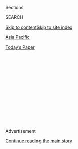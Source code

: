 <div id="app">

<div>

<div>

<div>

<div class="NYTAppHideMasthead css-1q2w90k e1suatyy0">

<div class="section css-ui9rw0 e1suatyy2">

<div class="css-eph4ug er09x8g0">

<div class="css-6n7j50">

</div>

<span class="css-1dv1kvn">Sections</span>

<div class="css-10488qs">

<span class="css-1dv1kvn">SEARCH</span>

</div>

[Skip to content](#site-content)[Skip to site index](#site-index)

</div>

<div id="masthead-section-label" class="css-1wr3we4 eaxe0e00">

[Asia
Pacific](https://www.nytimes.com/section/world/asia)

</div>

<div class="css-10698na e1huz5gh0">

</div>

</div>

<div id="masthead-bar-one" class="section hasLinks css-15hmgas e1csuq9d3">

<div class="css-uqyvli e1csuq9d0">

</div>

<div class="css-1uqjmks e1csuq9d1">

</div>

<div class="css-9e9ivx">

[](https://myaccount.nytimes.com/auth/login?response_type=cookie&client_id=vi)

</div>

<div class="css-1bvtpon e1csuq9d2">

[Today’s
Paper](https://www.nytimes.com/section/todayspaper)

</div>

</div>

</div>

</div>

<div data-aria-hidden="false">

<div id="site-content" data-role="main">

<div>

<div class="css-1aor85t" style="opacity:0.000000001;z-index:-1;visibility:hidden">

<div class="css-1hqnpie">

<div class="css-epjblv">

<span class="css-17xtcya">[Asia
Pacific](/section/world/asia)</span><span class="css-x15j1o">|</span><span class="css-fwqvlz">Jim
Mattis, in South Korea, Tries to Reassure an
Ally</span>

</div>

<div class="css-k008qs">

<div class="css-1iwv8en">

<span class="css-18z7m18"></span>

<div>

</div>

</div>

<span class="css-1n6z4y">https://nyti.ms/2jY3i5u</span>

<div class="css-1705lsu">

<div class="css-4xjgmj">

<div class="css-4skfbu" data-role="toolbar" data-aria-label="Social Media Share buttons, Save button, and Comments Panel with current comment count" data-testid="share-tools">

  - 
  - 
  - 
  - 
    
    <div class="css-6n7j50">
    
    </div>

  - 

</div>

</div>

</div>

</div>

</div>

</div>

<div class="css-13pd83m">

</div>

<div id="top-wrapper" class="css-1sy8kpn">

<div id="top-slug" class="css-l9onyx">

Advertisement

</div>

[Continue reading the main
story](#after-top)

<div class="ad top-wrapper" style="text-align:center;height:100%;display:block;min-height:250px">

<div id="top" class="place-ad" data-position="top" data-size-key="top">

</div>

</div>

<div id="after-top">

</div>

</div>

<div id="sponsor-wrapper" class="css-1hyfx7x">

<div id="sponsor-slug" class="css-19vbshk">

Supported by

</div>

[Continue reading the main
story](#after-sponsor)

<div id="sponsor" class="ad sponsor-wrapper" style="text-align:center;height:100%;display:block">

</div>

<div id="after-sponsor">

</div>

</div>

<div class="css-1vkm6nb ehdk2mb0">

# Jim Mattis, in South Korea, Tries to Reassure an Ally

</div>

![<span class="css-16f3y1r e13ogyst0">Defense Secretary Jim Mattis
arrived in South Korea on Thursday to reinforce the relationship between
the two countries. It was Mr. Mattis’s first official trip abroad and
was seen as a reflection of the new administration’s commitment to
dealing with North Korea’s nuclear
threat.</span><span class="css-cch8ym"><span class="css-1dv1kvn">Credit</span><span class="css-cnj6d5 e1z0qqy90" itemprop="copyrightHolder"><span class="css-1ly73wi e1tej78p0">Credit...</span><span>Reuters</span></span></span>](https://static01.nyt.com/images/2017/02/03/world/03military-web1/03military-web1-videoSixteenByNineJumbo1600.jpg)

<div class="css-xt80pu e12qa4dv0">

<div class="css-18e8msd">

<div class="css-vp77d3 epjyd6m0">

<div class="css-1baulvz">

By [<span class="css-1baulvz" itemprop="name">Michael R.
Gordon</span>](http://www.nytimes.com/by/michael-r-gordon) and
[<span class="css-1baulvz last-byline" itemprop="name">Choe
Sang-Hun</span>](http://www.nytimes.com/by/choe-sang-hun)

</div>

</div>

  - Feb. 2,
    2017

  - 
    
    <div class="css-4xjgmj">
    
    <div class="css-d8bdto" data-role="toolbar" data-aria-label="Social Media Share buttons, Save button, and Comments Panel with current comment count" data-testid="share-tools">
    
      - 
      - 
      - 
      - 
        
        <div class="css-6n7j50">
        
        </div>
    
      - 
    
    </div>
    
    </div>

</div>

</div>

<div class="section meteredContent css-1r7ky0e" name="articleBody" itemprop="articleBody">

<div class="css-1fanzo5 StoryBodyCompanionColumn">

<div class="css-53u6y8">

SEOUL, South Korea — On his first mission to reassure an important
American ally, Defense Secretary Jim Mattis met on Thursday with top
South Korean officials, who agreed to push ahead with the deployment of
a new missile defense system.

“Thaad is for defense of our allies’ people, of our troops who are
committed to their defense,” Mr. Mattis told reporters, using the
acronym for [Terminal High-Altitude Area
Defense](https://www.mda.mil/system/thaad.html), the American
antimissile system. It is meant to intercept North Korea’s medium-range
missiles.

“Were it not for the provocative behavior of North Korea, we would have
no need for Thaad out here,” Mr. Mattis added. “There is no other nation
that needs to be concerned about Thaad.”

South Korea was a logical first stop for Mr. Mattis, who will also visit
Japan on the trip. Tensions have risen in the region after Kim Jong-un,
the North Korean leader, proclaimed during his New Year’s Day address
that his military [was preparing to
conduct](https://www.nytimes.com/2017/01/01/world/asia/north-korea-intercontinental-ballistic-missile-test-kim-jong-un.html)
its first test launch of an intercontinental ballistic missile.

</div>

</div>

<div class="css-1fanzo5 StoryBodyCompanionColumn">

<div class="css-53u6y8">

Asian nations have also been concerned about the conflicting signals
from President Trump about the United States’ posture in the region. The
most recent one was a contentious phone call between Mr. Trump and the
Australian prime minister, which was disclosed just as Mr. Mattis began
his Asia trip.

Mr. Trump mused during his election campaign that the United States
could save money if nations like South Korea and Japan [developed their
own nuclear
weapons](http://cnnpressroom.blogs.cnn.com/2016/03/29/full-rush-transcript-donald-trump-cnn-milwaukee-republican-presidential-town-hall/)
— comments that ran counter to decades of American nonproliferation
policy.

Mr. Trump [said on
Twitter](https://twitter.com/realDonaldTrump/status/816057920223846400)
last month that North Korea would be prevented from developing the
ability to reach the United States with a nuclear weapon. But he did not
say whether he was referring to military or diplomatic actions. “It
won’t happen,” he [tersely
declared](https://www.nytimes.com/2017/01/02/world/asia/trump-twitter-north-korea-missiles-china.html)
of a North Korean missile test.

One of Mr. Trump’s first acts as president was [to formally withdraw
from the Trans-Pacific Partnership trade
agreement](https://www.nytimes.com/2017/01/23/us/politics/tpp-trump-trade-nafta.html),
which had been an important pillar of the Obama administration’s policy
in the region. Critics say the withdrawal by the United States will give
China an opportunity to expand its influence.

More recently, in a phone call on Saturday, Mr. Trump reassured the
Japanese prime minister, Shinzo Abe, of the United States’ “ironclad”
commitment to Japan’s security, according to a statement from the White
House. Mr. Trump made [a similar
assurance](https://www.nytimes.com/2017/01/30/world/asia/trump-north-korea-south.html)
to South Korea on Monday in a call with the country’s acting president,
Hwang Kyo-ahn.

</div>

</div>

<div class="css-1fanzo5 StoryBodyCompanionColumn">

<div class="css-53u6y8">

The various messages — some spontaneous, some premeditated — have turned
Mr. Mattis’s otherwise traditional statements of support for South Korea
and Japan into messages with strategic importance.

</div>

</div>

<div class="css-79elbk" data-testid="photoviewer-wrapper">

<div class="css-z3e15g" data-testid="photoviewer-wrapper-hidden">

</div>

<div class="css-1a48zt4 ehw59r15" data-testid="photoviewer-children">

![<span class="css-16f3y1r e13ogyst0" data-aria-hidden="true">North
Korean soldiers during a ceremony in 2013 in Pyongyang, the capital,
honoring the 60th anniversary of the Korean War
armistice.</span><span class="css-cnj6d5 e1z0qqy90" itemprop="copyrightHolder"><span class="css-1ly73wi e1tej78p0">Credit...</span><span>Wong
Maye-E/Associated
Press</span></span>](https://static01.nyt.com/images/2017/02/03/world/03military-web2/03military-web2-articleInline.jpg?quality=75&auto=webp&disable=upscale)

</div>

</div>

<div class="css-1fanzo5 StoryBodyCompanionColumn">

<div class="css-53u6y8">

“It is a priority for President Trump’s administration to pay attention
to the northwest Pacific,” Mr. Mattis said. “I am going to get current
by listening to them, finding out where their issues are, and then we
are going to work together and strengthen our alliance.”

Mr. Mattis met with an array of officials in Seoul, including Mr. Hwang,
who is the country’s prime minister as well as serving as acting
president during the impeachment trial of President Park Geun-hye. If
she is removed, a new presidential election may be held as early as the
spring, so the fraught political situation in South Korea poses a
challenge for the United States.

“Mattis is going to meet with people who probably aren’t going to be in
office in a few months,” said [Joel S.
Wit](http://uskoreainstitute.org/research/visiting-scholars/joel-wit/),
a Korea expert at the School of Advanced International Studies at Johns
Hopkins University.

The Thaad system is designed to intercept missiles like the Rodong,
which is believed to have enough range to reach all of South Korea and
some parts of Japan. The United States and South Korea initially said
they wanted to deploy the Thaad system by the end of the year, but given
the North’s bellicose behavior, there has been some speculation that it
may be deployed sooner.

Under its [arrangement with
Washington](https://www.nytimes.com/2016/07/14/world/asia/south-korea-thaad-us.html),
South Korea would provide land and build a base for a Thaad battery,
while the United States would pay for the missile system, which would be
built by Lockheed Martin, and then cover its operational costs.

</div>

</div>

<div class="css-1fanzo5 StoryBodyCompanionColumn">

<div class="css-53u6y8">

During Mr. Mattis’s meeting with Mr. Hwang, the allies confirmed that
they would deploy the Thaad system as planned.

“Secretary Mattis reaffirmed the United States’ firm defense commitment
to South Korea, including the provision of extended deterrence, and said
that the Trump administration will be treating the North Korean nuclear
threat as a top-priority security issue,” the office of Kim Kwan-jin,
South Korea’s director of national security, said in a statement.

Mindful of the possible early election, crucial opposition leaders in
Seoul are opposing the deployment of the Thaad system. They say it would
do little to defend South Korea from the North’s plentiful short-range
missiles but would anger China, which might retaliate economically. The
Chinese have long objected to any deployment of limited missile
defenses, out of concern that it would lead to a more comprehensive
antimissile shield that could fend off Beijing’s own nuclear missiles.

Moon Jae-in, an opposition leader who is considered the front-runner
among potential presidential candidates, has argued that South Korea
should use the Thaad program as diplomatic leverage with China, keeping
open the possibility that it would not be deployed if China helped rein
in North Korea.

“Given our standoff with North Korea and its nuclear program, our
security and the alliance with the United States are our top priority,”
Mr. Moon told reporters recently. “But the best scenario for us is when
the U.S. and China get along well. If there is friction between the two,
it’s not going to be easy for us.”

Mr. Hwang, in contrast, has said that the Thaad deployment is
“inevitable” because of the North’s rapidly growing missile threat.

“Thaad is a defense tool whose deployment should not be delayed any
more,” he said at a recent news conference. “We are explaining our
position in various ways to neighboring countries like China, who are
concerned about the Thaad deployment.”

</div>

</div>

</div>

<div>

</div>

<div>

</div>

<div>

</div>

<div>

<div id="bottom-wrapper" class="css-1ede5it">

<div id="bottom-slug" class="css-l9onyx">

Advertisement

</div>

[Continue reading the main
story](#after-bottom)

<div id="bottom" class="ad bottom-wrapper" style="text-align:center;height:100%;display:block;min-height:90px">

</div>

<div id="after-bottom">

</div>

</div>

</div>

</div>

</div>

## Site Index

<div>

</div>

## Site Information Navigation

  - [© <span>2020</span> <span>The New York Times
    Company</span>](https://help.nytimes.com/hc/en-us/articles/115014792127-Copyright-notice)

<!-- end list -->

  - [NYTCo](https://www.nytco.com/)
  - [Contact
    Us](https://help.nytimes.com/hc/en-us/articles/115015385887-Contact-Us)
  - [Work with us](https://www.nytco.com/careers/)
  - [Advertise](https://nytmediakit.com/)
  - [T Brand Studio](http://www.tbrandstudio.com/)
  - [Your Ad
    Choices](https://www.nytimes.com/privacy/cookie-policy#how-do-i-manage-trackers)
  - [Privacy](https://www.nytimes.com/privacy)
  - [Terms of
    Service](https://help.nytimes.com/hc/en-us/articles/115014893428-Terms-of-service)
  - [Terms of
    Sale](https://help.nytimes.com/hc/en-us/articles/115014893968-Terms-of-sale)
  - [Site
    Map](https://spiderbites.nytimes.com)
  - [Help](https://help.nytimes.com/hc/en-us)
  - [Subscriptions](https://www.nytimes.com/subscription?campaignId=37WXW)

</div>

</div>

</div>

</div>
